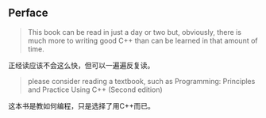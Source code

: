 ## Perface

> This book can be read in just a day or two but, obviously, there is much more to writing good C++ than can be learned in that amount of time.

正经读应该不会这么快，但可以一遍遍反复读。

> please consider reading a textbook,
such as Programming: Principles and Practice Using C++ (Second edition)

这本书是教如何编程，只是选择了用C++而已。